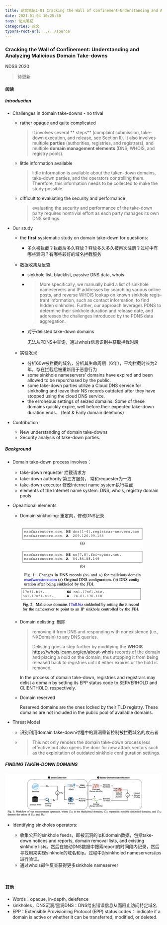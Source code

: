 ```yaml
---
title: 论文笔记1-01 Cracking the Wall of Confinement-Understanding and Analyzing Malicious Domain Take-downs
date: 2021-01-04 10:25:50
tags: 论文笔记
categories: 论文
typora-root-url: ../../source
---
```


### Cracking the Wall of Confinement: Understanding and Analyzing Malicious Domain Take-downs

NDSS 2020

> 待更新

#### 阅读

##### Introduction

- Challenges in domain take-downs - no trival

  - rather opaque and quite complicated

    > It involves several ** steps** (complaint submission, take-down execution, and release, see Section II). It also involves multiple **parties** (authorities, registries, and registrars), and multiple **domain management elements** (DNS, WHOIS, and registry pools). 
    
  - little information available
  
    > little information is available about the taken-down domains, take-down parties, and the operators controlling them. Therefore, this information needs to be collected to make the study possible.
  
  - difficult to evaluating the security and performance 
  
    > evaluating the security and performance of the take-down party requires nontrivial effort as each party manages its own DNS settings.
  
- Our study

  - the **first** systematic study on domain take-down for questions:

    - 多久被拦截？拦截后多久释放？释放多久多久被再次注册？过程中有哪些漏洞？有哪些较好的域名拦截服务

  - 数据收集及反查

    - sinkhole list, blacklist, passive DNS data, whois

    - >More specifically, we manually build a list of sinkhole nameservers and IP addresses by searching various online posts, and reverse WHOIS lookup on known sinkhole regis- trant information, such as contact information, to find hidden sinkholes. Further, our approach leverages PDNS to determine their sinkhole duration and release date, and addresses the challenges introduced by the PDNS data aggregation.

    - 对于delisted take-down domains

      无法从PDNS中查询，通过whois信息识别并获取拦截时段

  - 实验发现

    - 分析60w被拦截的域名，分析其生命周期（6年），平均拦截时长为2年，存在拦截后被重新用于恶意行为
    - some sinkhole nameservers’ domains have expired and been allowed to be repurchased by the public.
    - some take-down parties utilize a Cloud DNS service for sinkholing and leave their NS records outdated after they have stopped using the cloud DNS service. 
    - the erroneous settings of seized domains. Some of these domains quickly expire, well before their expected take-down duration ends. （feat & Early domain deletions）

- Contribution

  - New understanding of domain take-downs
  - Security analysis of take-down parties.

##### Background

- Domain take-down process involves：

  - take-down requester 拦截请求方
  - take-down authority 第三方服务， 常和requester为一方
  - take-down executor 修改Internet name system执行拦截
  - elements of the Internet name system: DNS, whois, registry domain pools

- Opeartional elements

  - Domain sinkholing: 重定向，修改DNS记录

    <img src="/images/Take-downs/image-20210104120431359.png" alt="image-20210104120431359" style="zoom: 50%;" />

    <img src="/images/Take-downs/image-20210104120533818.png" alt="image-20210104120533818" style="zoom:50%;" />

  - Domain delisting: 删除

    > removing it from DNS and responding with nonexistence (i.e., NXDomain) to any DNS queries.
    >
    > Delisting goes a step further by modifying the **WHOIS** https://whois.icann.org/en/about-whois records of the domain and placing a *hold* on the domain, thus stopping it from being released back to registries until it either expires or the hold is removed.

    In the process of domain take-down, registries and registrars may delist a domain by setting its EPP status code to SERVERHOLD and CLIENTHOLD, respectively. 

  - Domain reserved

    Reserved domains are the ones locked by their TLD registry. These domains are not included in the public pool of available domains. 

- Threat Model

  - 识别利用domain take-down过程中的漏洞重新控制被拦截域名的攻击者

  - > This not only renders the domain take-down process less effective but also opens the door for new attack vectors such as the exploitation of outdated sinkhole configuration settings.

##### FINDING TAKEN-DOWN DOMAINS

<img src="/images/Take-downs/image-20210104135027817.png" alt="image-20210104135027817" style="zoom:50%;" />

- Identifying sinkholes operators:   

  - 收集公开的sinkhole feeds，即被沉洞的ip和domain数据，包括take-down notices and reports, domain removal lists, and existing sinkhole lists。然后在被动DNS数据中搜索report的时间段内记录，然后寻找用来实现sinkhole的域名和ip。过程中对sinkholed nameservers/ips进行验证。
  - 通过whois邮件反查获得更多sinkhole nameserver

  ​	





#### 其他

- Words：opaque, in-depth, delefence
- sinkholes，DNS沉洞/黑洞DNS：DNS给出错误信息从而阻止访问特定域名
- EPP：Extensible Provisioning Protocol (EPP) status codes： indicate if a domain is active or whether it can be transferred, modified, or deleted. 



